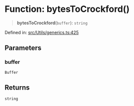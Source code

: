 # Function: bytesToCrockford()

> **bytesToCrockford**(`buffer`): `string`

Defined in: [src/Utils/generics.ts:425](https://github.com/Fokusdotid/bail/blob/a029a4f9908cd3806112e8438f5a31dda1376b84/src/Utils/generics.ts#L425)

## Parameters

### buffer

`Buffer`

## Returns

`string`
